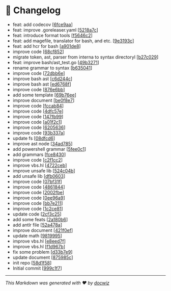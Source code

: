 # 📜 Changelog
- feat: add codecov [[6fce9aa](https://github.com/hulo-lang/hulo/commit/6fce9aa200d4369d12481c2281a9a153a14a88f8)]
- feat: improve .goreleaser.yaml [[5218a7c](https://github.com/hulo-lang/hulo/commit/5218a7cc20056facc5de73983571f59fc2495eb8)]
- feat: introduce format tools [[f5646c2](https://github.com/hulo-lang/hulo/commit/f5646c21f8d1b2ff3b0b838cac546d6ca193d560)]
- feat: add magefile, translator for bash, and etc. [[9e3193c](https://github.com/hulo-lang/hulo/commit/9e3193c307392fc6eb09f81b2572148f47768ed3)]
- feat: add hcr for bash [[a901de8](https://github.com/hulo-lang/hulo/commit/a901de8abce13942ca685d592b427380a0bfc700)]
- improve code [[68cf852](https://github.com/hulo-lang/hulo/commit/68cf8521f5cd7dd9793758030d42b32335fab9be)]
- migrate token, ast, parser from interna to syntax directoryl [[b27c029](https://github.com/hulo-lang/hulo/commit/b27c02968323242a8e945007748294110f9d4571)]
- feat: improve bash/ast_test.go [[49b3271](https://github.com/hulo-lang/hulo/commit/49b32719c9c3bee68873c1ba47fe82d4aee2ada5)]
- rename grammar to syntax [[b635041](https://github.com/hulo-lang/hulo/commit/b63504116f7f762ff3242b2e9250b65aef5f08e1)]
- improve code [[72dbb6e](https://github.com/hulo-lang/hulo/commit/72dbb6e51b2c8dcc716b98b670f52f6aecd8eb14)]
- improve bash ast [[c6d244c](https://github.com/hulo-lang/hulo/commit/c6d244c3297e6af2f5426fbf19494999c451ca31)]
- improve bash ast [[ed6768f](https://github.com/hulo-lang/hulo/commit/ed6768fc9490b725de4bc5a4586f63eed14302d0)]
- improve code [[876e6bb](https://github.com/hulo-lang/hulo/commit/876e6bb349b957f6043145fce49fa4fb79d16998)]
- add some template [[69b76ee](https://github.com/hulo-lang/hulo/commit/69b76ee86354ff43ed1f2b9f9976928a33e13a4d)]
- improve document [[be0f8e7](https://github.com/hulo-lang/hulo/commit/be0f8e7384cca41211947d09e1b44b46a040910c)]
- improve code [[fccab84](https://github.com/hulo-lang/hulo/commit/fccab847951aa223e434bb6deafcb6efcee2a9a7)]
- improve code [[4dfc57e](https://github.com/hulo-lang/hulo/commit/4dfc57e55eca90c72b71452e4d5d8ff199012f3b)]
- improve code [[147fb99](https://github.com/hulo-lang/hulo/commit/147fb9987d70d055e89126060579c3d546587e98)]
- improve code [[a01f2c1](https://github.com/hulo-lang/hulo/commit/a01f2c1eebd8089588e9a2693f6896bbdb38dab0)]
- improve code [[6205636](https://github.com/hulo-lang/hulo/commit/62056366e74bff6529ba09086abe81dc386ba6d6)]
- improve code [[93b337a](https://github.com/hulo-lang/hulo/commit/93b337a5559ebe8420159a0efdfb5bcc8fece3b4)]
- update fs [[08dfcd6](https://github.com/hulo-lang/hulo/commit/08dfcd67ab0b08ce8198a1defcaa00abe941ee39)]
- improve ast node [[34ad785](https://github.com/hulo-lang/hulo/commit/34ad785943dce1fd206d44f88d35e5e9039b2a52)]
- add powershell grammar [[5fee0c1](https://github.com/hulo-lang/hulo/commit/5fee0c17150d0d5850c554b176ccdd24b993e351)]
- add grammars [[fce8430](https://github.com/hulo-lang/hulo/commit/fce8430ff538d4453dc1e4f94266756850b1693d)]
- improve code [[c2f1cc2](https://github.com/hulo-lang/hulo/commit/c2f1cc29bd36c23a4b4ea2f6216e71487dee4c9d)]
- improve vbs.hl [[4722ceb](https://github.com/hulo-lang/hulo/commit/4722ceb02167a2ab95d56ffe2d4ac66c412090cf)]
- improve unsafe lib [[524c04b](https://github.com/hulo-lang/hulo/commit/524c04b95ebb95ea7fac14c3bcd7542e601d14b5)]
- add unsafe lib [[dfb0603](https://github.com/hulo-lang/hulo/commit/dfb0603889079dfb20179fec2d90cc8e5554a4df)]
- improve code [[07bf31f](https://github.com/hulo-lang/hulo/commit/07bf31f5b608f61ddadb7adce8026c6e69d24989)]
- improve code [[4861844](https://github.com/hulo-lang/hulo/commit/48618445227e5e91630b18176d2984ca87a23bf9)]
- improve code [[2002fbe](https://github.com/hulo-lang/hulo/commit/2002fbeab4e87767ebf076ccccca560db1848029)]
- improve code [[0ee96a9](https://github.com/hulo-lang/hulo/commit/0ee96a9f27450940f6f8c3c2619b627a0282771b)]
- improve code [[bb7e211](https://github.com/hulo-lang/hulo/commit/bb7e211c1deb5af69b3e1e13259038d16559f5d3)]
- improve code [[1c2ce81](https://github.com/hulo-lang/hulo/commit/1c2ce813e5903f9d861c131801b412b501792442)]
- update code [[2cf3c25](https://github.com/hulo-lang/hulo/commit/2cf3c252144d02c3dd206da3978c36c3c64d2b23)]
- add some feats [[2a180b6](https://github.com/hulo-lang/hulo/commit/2a180b6348385fd2abbc967ce07420a8d4f54ca5)]
- add antlr file [[52a478a](https://github.com/hulo-lang/hulo/commit/52a478a205fc64970911e525b9dd01d8360517b4)]
- improve document [[421f0ef](https://github.com/hulo-lang/hulo/commit/421f0ef2277e97205557c4a0e58579a49e51085d)]
- update math [[9819995](https://github.com/hulo-lang/hulo/commit/98199954d044cd771cc60038ad9018ffec47ced4)]
- improve vbs.hl [[e8eed7f](https://github.com/hulo-lang/hulo/commit/e8eed7fe2cb914927b6ce748ceaa3508dcba60a6)]
- improve vbs.hl [[f1d967b](https://github.com/hulo-lang/hulo/commit/f1d967b05ac15f758a687e0cefdcd19ae1df12ab)]
- fix some problem [[d33b7e9](https://github.com/hulo-lang/hulo/commit/d33b7e910fa5ee0385b8ec790a5a202e7c23a0a5)]
- update document [[875985c](https://github.com/hulo-lang/hulo/commit/875985ccb97411ac683fb976021eaf7b5e42885b)]
- init repo [[58d1f58](https://github.com/hulo-lang/hulo/commit/58d1f585b46705aa13a65ef48d7e9a2c961e245b)]
- Initial commit [[999c1f7](https://github.com/hulo-lang/hulo/commit/999c1f710caafd6048fc012db282b5fe0a7a8c6a)]

---

_This Markdown was generated with ❤️ by [docwiz](https://github.com/ansurfen/docwiz)_
